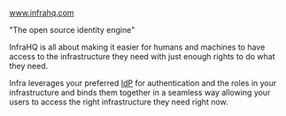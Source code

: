 www.infrahq.com

"The open source identity engine"

InfraHQ is all about making it easier for humans and machines to have access to the infrastructure they need with just enough rights to do what they need.

Infra leverages your preferred [IdP](/knowledge/LIP/IdP.md) for authentication and the roles in your infrastructure and binds them together in a seamless way allowing your users to access the right infrastructure they need right now.


